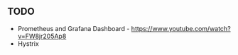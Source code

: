 TODO
----
 
- Prometheus and Grafana Dashboard - https://www.youtube.com/watch?v=FW8jr205Ap8
- Hystrix